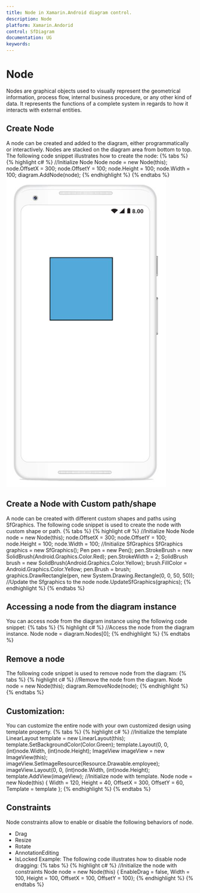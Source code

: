 ```yaml
---
title: Node in Xamarin.Android diagram control.
description: Node
platform: Xamarin.Andorid
control: SfDiagram
documentation: UG
keywords: 
---
```

# Node
Nodes are graphical objects used to visually represent the geometrical information, process flow, internal business procedure, or any other kind of data. It represents the functions of a complete system in regards to how it interacts with external entities.

## Create Node
A node can be created and added to the diagram, either programmatically or interactively. Nodes are stacked on the diagram area from bottom to top.
The following code snippet illustrates how to create the node:
{% tabs %}
{% highlight c# %}
//Initialize Node
Node node = new Node(this);
node.OffsetX = 300;
node.OffsetY = 100;
node.Height = 100;
node.Width = 100;
diagram.AddNode(node);
{% endhighlight %}
{% endtabs %}
![](Node_images/Node_img1.jpeg)

## Create a Node with Custom path/shape
A node can be created with different custom shapes and paths using SfGraphics.
The following code snippet is used to create the node with custom shape or path.
{% tabs %}
{% highlight c# %}
//Initialize Node
Node node = new Node(this);
node.OffsetX = 300;
node.OffsetY = 100;
node.Height = 100;
node.Width = 100;
//Initialize SfGraphics
SfGraphics graphics = new SfGraphics();
Pen pen = new Pen();
pen.StrokeBrush = new SolidBrush(Android.Graphics.Color.Red);
pen.StrokeWidth = 2;
SolidBrush brush = new SolidBrush(Android.Graphics.Color.Yellow);
brush.FillColor = Android.Graphics.Color.Yellow;
pen.Brush = brush;
graphics.DrawRectangle(pen, new System.Drawing.Rectangle(0, 0, 50, 50));
//Update the Sfgraphics to the node
node.UpdateSfGraphics(graphics);
{% endhighlight %}
{% endtabs %}

## Accessing a node from the diagram instance
You can access node from the diagram instance using the following code snippet:
{% tabs %}
{% highlight c# %}
//Access the node from the diagram instance.
Node node = diagram.Nodes[0];
{% endhighlight %}
{% endtabs %}

## Remove a node
The following code snippet is used to remove node from the diagram:
{% tabs %}
{% highlight c# %}
//Remove the node from the diagram.
Node node = new Node(this);
diagram.RemoveNode(node);
{% endhighlight %}
{% endtabs %}

## Customization:
You can customize the entire node with your own customized design using template property.
{% tabs %}
{% highlight c# %}
//Initialize the template
LinearLayout template = new LinearLayout(this);
template.SetBackgroundColor(Color.Green);
template.Layout(0, 0, (int)node.Width, (int)node.Height);
ImageView imageView = new ImageView(this);
imageView.SetImageResource(Resource.Drawable.employee);
imageView.Layout(0, 0, (int)node.Width, (int)node.Height);
template.AddView(imageView);
//Initialize node with template.
Node node = new Node(this) { Width = 120, Height = 40, OffsetX = 300, OffsetY = 60, Template = template };
{% endhighlight %}
{% endtabs %}

## Constraints
Node constraints allow to enable or disable the following behaviors of node.
* Drag
* Resize
* Rotate
* AnnotationEditing
* IsLocked
Example:
The following code illustrates how to disable node dragging:
{% tabs %}
{% highlight c# %}
//Initialize the node with constraints
Node node = new Node(this) { EnableDrag = false, Width = 100, Height = 100, OffsetX = 100, OffsetY = 100};
{% endhighlight %}
{% endtabs %}
